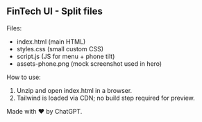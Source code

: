 FinTech UI - Split files
------------------------

Files:
- index.html        (main HTML)
- styles.css        (small custom CSS)
- script.js         (JS for menu + phone tilt)
- assets-phone.png  (mock screenshot used in hero)

How to use:
1. Unzip and open index.html in a browser.
2. Tailwind is loaded via CDN; no build step required for preview.

Made with ❤️ by ChatGPT.
